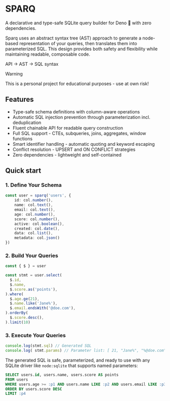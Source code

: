 # SPARQ

A declarative and type-safe SQLite query builder for Deno 🦕 with zero dependencies.  

Sparq uses an abstract syntax tree (AST) approach to generate a node-based representation of your queries, then translates them into parameterized SQL. This design provides both safety and flexibility while maintaining readable, composable code.

API → AST → SQL syntax

> [!WARNING]
> This is a personal project for educational purposes - use at own risk!

## Features

- Type-safe schema definitions with column-aware operations
- Automatic SQL injection prevention through parameterization incl. deduplication
- Fluent chainable API for readable query construction
- Full SQL support - CTEs, subqueries, joins, aggregates, window functions
- Smart identifier handling - automatic quoting and keyword escaping
- Conflict resolution - UPSERT and ON CONFLICT strategies
- Zero dependencies - lightweight and self-contained

## Quick start

### 1. Define Your Schema

```ts
const user = sparq('users', {
    id: col.number(),
    name: col.text(),
    email: col.text(),
    age: col.number(),
    score: col.number(),
    active: col.boolean(),
    created: col.date(),
    data: col.list(),
    metadata: col.json()
})
```

### 2. Build Your Queries

```ts
const { $ } = user

const stmt = user.select(
  $.id,
  $.name,
  $.score.as('points'),
).where(
  $.age.ge(21),
  $.name.like('Jane%'),
  $.email.endsWith('@doe.com'),
).orderBy(
  $.score.desc(),
).limit(10)
```

### 3. Execute Your Queries

```ts
console.log(stmt.sql) // Generated SQL
console.log( stmt.params) // Parameter list: [ 21, "Jane%", "%@doe.com", 10 ]
```

The generated SQL is safe, parameterized, and ready to use with any SQLite driver like `node:sqlite` that supports named parameters:

```sql
SELECT users.id, users.name, users.score AS points
FROM users
WHERE users.age >= :p1 AND users.name LIKE :p2 AND users.email LIKE :p3
ORDER BY users.score DESC
LIMIT :p4
```